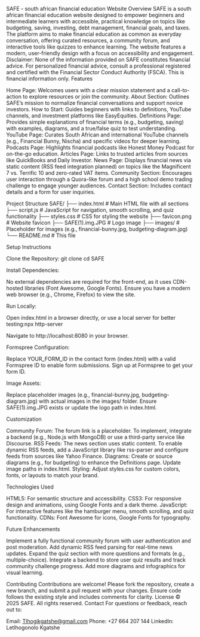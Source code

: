 SAFE - south african financial education Website
Overview
SAFE is a south african financial education website designed to empower beginners and intermediate learners with accessible, practical knowledge on topics like budgeting, saving, investing, debt management, financial goals, and taxes. The platform aims to make financial education as common as everyday conversation, offering curated resources, a community forum, and interactive tools like quizzes to enhance learning. The website features a modern, user-friendly design with a focus on accessibility and engagement.
Disclaimer: None of the information provided on SAFE constitutes financial advice. For personalized financial advice, consult a professional registered and certified with the Financial Sector Conduct Authority (FSCA). This is financial information only.
Features

Home Page: Welcomes users with a clear mission statement and a call-to-action to explore resources or join the community.
About Section: Outlines SAFE’s mission to normalize financial conversations and support novice investors.
How to Start: Guides beginners with links to definitions, YouTube channels, and investment platforms like EasyEquities.
Definitions Page: Provides simple explanations of financial terms (e.g., budgeting, saving) with examples, diagrams, and a true/false quiz to test understanding.
YouTube Page: Curates South African and international YouTube channels (e.g., Financial Bunny, Nischa) and specific videos for deeper learning.
Podcasts Page: Highlights financial podcasts like Honest Money Podcast for on-the-go education.
Articles Page: Links to trusted articles from sources like QuickBooks and Daily Investor.
News Page: Displays financial news via static content (RSS feed integration planned) on topics like the Magnificent 7 vs. Terrific 10 and zero-rated VAT items.
Community Section: Encourages user interaction through a Quora-like forum and a high school demo trading challenge to engage younger audiences.
Contact Section: Includes contact details and a form for user inquiries.

Project Structure
SAFE/
├── index.html          # Main HTML file with all sections
├── script.js           # JavaScript for navigation, smooth scrolling, and quiz functionality
├── styles.css          # CSS for styling the website
├── favicon.png         # Website favicon
├── SAFE(1).img.JPG   # Logo image
├── images/             # Placeholder for images (e.g., financial-bunny.jpg, budgeting-diagram.jpg)
└── README.md           # This file

Setup Instructions

Clone the Repository:
git clone <repository-url>
cd SAFE


Install Dependencies:

No external dependencies are required for the front-end, as it uses CDN-hosted libraries (Font Awesome, Google Fonts).
Ensure you have a modern web browser (e.g., Chrome, Firefox) to view the site.


Run Locally:

Open index.html in a browser directly, or use a local server for better testing:npx http-server


Navigate to http://localhost:8080 in your browser.


Formspree Configuration:

Replace YOUR_FORM_ID in the contact form (index.html) with a valid Formspree ID to enable form submissions.
Sign up at Formspree to get your form ID.


Image Assets:

Replace placeholder images (e.g., financial-bunny.jpg, budgeting-diagram.jpg) with actual images in the images/ folder.
Ensure SAFE(1).img.JPG exists or update the logo path in index.html.



Customization

Community Forum: The forum link is a placeholder. To implement, integrate a backend (e.g., Node.js with MongoDB) or use a third-party service like Discourse.
RSS Feeds: The news section uses static content. To enable dynamic RSS feeds, add a JavaScript library like rss-parser and configure feeds from sources like Yahoo Finance.
Diagrams: Create or source diagrams (e.g., for budgeting) to enhance the Definitions page. Update image paths in index.html.
Styling: Adjust styles.css for custom colors, fonts, or layouts to match your brand.

Technologies Used

HTML5: For semantic structure and accessibility.
CSS3: For responsive design and animations, using Google Fonts and a dark theme.
JavaScript: For interactive features like the hamburger menu, smooth scrolling, and quiz functionality.
CDNs: Font Awesome for icons, Google Fonts for typography.

Future Enhancements

Implement a fully functional community forum with user authentication and post moderation.
Add dynamic RSS feed parsing for real-time news updates.
Expand the quiz section with more questions and formats (e.g., multiple-choice).
Integrate a backend to store user quiz results and track community challenge progress.
Add more diagrams and infographics for visual learning.

Contributing
Contributions are welcome! Please fork the repository, create a new branch, and submit a pull request with your changes. Ensure code follows the existing style and includes comments for clarity.
License
© 2025 SAFE. All rights reserved.
Contact
For questions or feedback, reach out to:

Email: Tlhogikgatshe@gmail.com
Phone: +27 664 207 144
LinkedIn: Letlhogonolo Kgatshe

